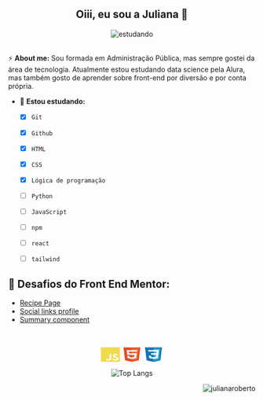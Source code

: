 <div align="center">

## Oiii, eu sou a Juliana 👋
    
</div>

<div style="display: block" align="center">
    
<img align="center" alt="estudando" height="170" width="420" src="https://i.imgur.com/XWkm8rK.gif">

</div><br>

⚡ **About me:** Sou formada em Administração Pública, mas sempre gostei da área de tecnologia. Atualmente estou estudando data science pela Alura, mas também gosto de aprender sobre front-end por diversão e por conta própria.
<br>
- 📖 **Estou estudando:**
    - [x] `Git`
    - [x] `Github`
    - [x] `HTML`
    - [x] `CSS`
    - [x] `Lógica de programação`
    - [ ] `Python`
    - [ ] `JavaScript`
    - [ ] `npm`
    - [ ] `react`
    - [ ] `tailwind`
  

## 🌱 Desafios do Front End Mentor: 
- [Recipe Page](https://julianaroberto.github.io/recipe-page/)
- [Social links profile](https://julianaroberto.github.io/card-links/)
- [Summary component](https://julianaroberto.github.io/summary/)
<br>
  
<div style="display: inline_block" align="center"><br>
  <img align="center" alt="Js" height="30" width="40" src="https://raw.githubusercontent.com/devicons/devicon/master/icons/javascript/javascript-plain.svg">
  <img align="center" alt="html" height="30" width="40" src="https://raw.githubusercontent.com/devicons/devicon/master/icons/html5/html5-original.svg">
  <img align="center" alt="CSS" height="30" width="40" src="https://raw.githubusercontent.com/devicons/devicon/master/icons/css3/css3-original.svg">
<!--   <img align="center" alt="Python" height="30" width="40" src="https://raw.githubusercontent.com/devicons/devicon/master/icons/python/python-original.svg">
</div> -->

<br>

<div align="center">
  
![Top Langs](https://github-readme-stats.vercel.app/api/top-langs/?username=julianaroberto&layout=compact) 

<p align="right"> <img src="https://komarev.com/ghpvc/?username=julianaroberto&label=Profile%20views&color=0e75b6&style=plastic" alt="julianaroberto" /> </p>
</div>
